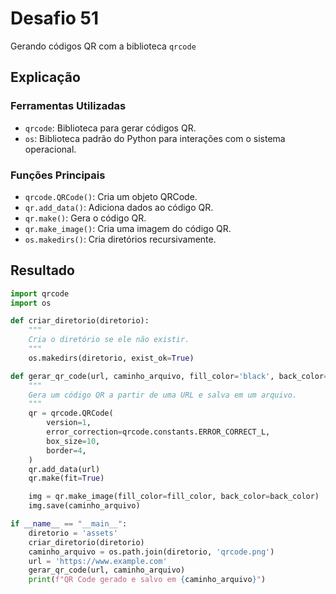 # Desafio 51

Gerando códigos QR com a biblioteca `qrcode`

## Explicação

### Ferramentas Utilizadas

- `qrcode`: Biblioteca para gerar códigos QR.
- `os`: Biblioteca padrão do Python para interações com o sistema operacional.

### Funções Principais

- `qrcode.QRCode()`: Cria um objeto QRCode.
- `qr.add_data()`: Adiciona dados ao código QR.
- `qr.make()`: Gera o código QR.
- `qr.make_image()`: Cria uma imagem do código QR.
- `os.makedirs()`: Cria diretórios recursivamente.

## Resultado

```py
import qrcode
import os

def criar_diretorio(diretorio):
    """
    Cria o diretório se ele não existir.
    """
    os.makedirs(diretorio, exist_ok=True)

def gerar_qr_code(url, caminho_arquivo, fill_color='black', back_color='white'):
    """
    Gera um código QR a partir de uma URL e salva em um arquivo.
    """
    qr = qrcode.QRCode(
        version=1,
        error_correction=qrcode.constants.ERROR_CORRECT_L,
        box_size=10,
        border=4,
    )
    qr.add_data(url)
    qr.make(fit=True)

    img = qr.make_image(fill_color=fill_color, back_color=back_color)
    img.save(caminho_arquivo)

if __name__ == "__main__":
    diretorio = 'assets'
    criar_diretorio(diretorio)
    caminho_arquivo = os.path.join(diretorio, 'qrcode.png')
    url = 'https://www.example.com'
    gerar_qr_code(url, caminho_arquivo)
    print(f"QR Code gerado e salvo em {caminho_arquivo}")